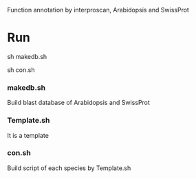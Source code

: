 Function annotation by interproscan, Arabidopsis and SwissProt

# Run
sh makedb.sh

sh con.sh

### makedb.sh
Build blast database of Arabidopsis and SwissProt

### Template.sh
It is a template

### con.sh
Build script of each species by Template.sh

